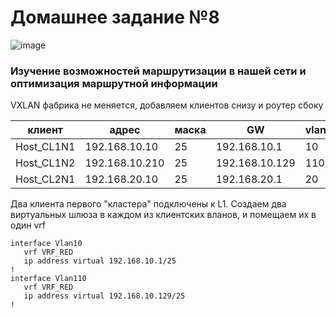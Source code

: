 # Домашнее задание №8

![image](https://github.com/user-attachments/assets/c32b97e0-c3aa-4c14-a3e1-7ba212eb58f0)

### Изучение возможностей маршрутизации в нашей сети и оптимизация маршрутной информации

VXLAN фабрика не меняется, добавляем клиентов снизу и роутер сбоку

|клиент|адрес|маска|GW|vlan|
|-|-|-|-|-|
|Host_CL1N1|192.168.10.10|25|192.168.10.1|10|
|Host_CL1N2|192.168.10.210|25|192.168.10.129|110|
|Host_CL2N1|192.168.20.10|25|192.168.20.1|20|

Два клиента первого "кластера" подключены к L1. Создаем два виртуальных шлюза в каждом из клиентских вланов, и помещаем их в один vrf

    interface Vlan10
       vrf VRF_RED
       ip address virtual 192.168.10.1/25
    !
    interface Vlan110
       vrf VRF_RED
       ip address virtual 192.168.10.129/25
    !
